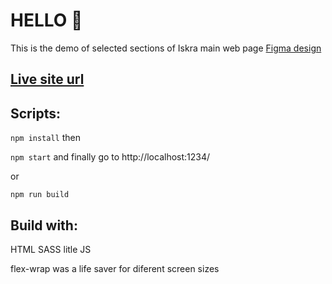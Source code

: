 # HELLO 👋

This is the demo of selected sections of Iskra main web page [Figma design](https://www.figma.com/proto/FI7ZI9bO1ClhX2qC23rNJE/IskraMehanizmi?page-id=0%3A1&node-id=41%3A5&viewport=687%2C823%2C0.0205535851418972&scaling=min-zoom)

## [Live site url](https://boris-blagojevic-iskra-demo.netlify.app/)

## Scripts:

`npm install` then

`npm start` and finally go to http://localhost:1234/

or

`npm run build`

## Build with:

HTML
SASS
litle JS

flex-wrap was a life saver for diferent screen sizes
